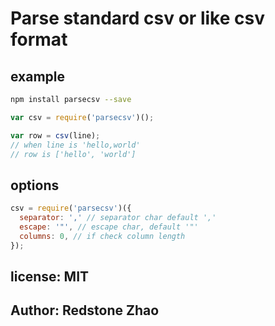 # Parse standard csv or like csv format

## example

```sh
npm install parsecsv --save
```

```js
var csv = require('parsecsv')();

var row = csv(line);
// when line is 'hello,world'
// row is ['hello', 'world']
```

##  options
```js
csv = require('parsecsv')({
  separator: ',' // separator char default ','
  escape: '"', // escape char, default '"'
  columns: 0, // if check column length
});
```


## license: MIT

## Author: Redstone Zhao
